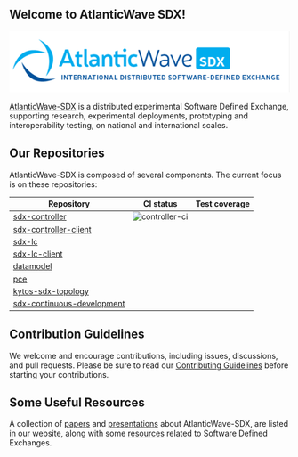 ## Welcome to AtlanticWave SDX!

![AtlanticWave-SDX logo](/images/AtlanticWave.png)

[AtlanticWave-SDX][aw-sdx] is a distributed experimental Software Defined
Exchange, supporting research, experimental deployments, prototyping
and interoperability testing, on national and international scales.

## Our Repositories

AtlanticWave-SDX is composed of several components. The current focus
is on these repositories:

| Repository                                 | CI status        | Test coverage |
|--------------------------------------------|------------------|---------------|
| [sdx-controller][controller]               | ![controller-ci] |               |
| [sdx-controller-client][controller-client] |                  |               |
| [sdx-lc][lc]                               |                  |               |
| [sdx-lc-client][lc-client]                 |                  |               |
| [datamodel][datamodel]                     |                  |               |
| [pce][pce]                                 |                  |               |
| [kytos-sdx-topology][topology]             |                  |               |
| [sdx-continuous-development][cd]           |                  |               |

## Contribution Guidelines

We welcome and encourage contributions, including issues, discussions,
and pull requests.  Please be sure to read our [Contributing
Guidelines](/profile/CONTRIBUTING.md) before starting your
contributions.

## Some Useful Resources

A collection of [papers][papers] and [presentations][presentations]
about AtlanticWave-SDX, are listed in our website, along with some
[resources][resources] related to Software Defined Exchanges.

<!-- References -->

[aw-sdx]: https://www.atlanticwave-sdx.net/ (AtlanticWave-SDX Website)
[papers]: https://www.atlanticwave-sdx.net/?page_id=267
[presentations]: https://www.atlanticwave-sdx.net/?page_id=309
[resources]: https://www.atlanticwave-sdx.net/?page_id=369

[controller]: https://github.com/atlanticwave-sdx/sdx-controller
[controller-ci]: https://github.com/atlanticwave-sdx/sdx-controller/actions/workflows/test.yml/badge.svg

<!-- [![Test](https://github.com/atlanticwave-sdx/sdx-controller/actions/workflows/test.yml/badge.svg)](https://github.com/atlanticwave-sdx/sdx-controller/actions/workflows/test.yml) -->

[controller-client]: https://github.com/atlanticwave-sdx/sdx-controller-client
[lc]: https://github.com/atlanticwave-sdx/sdx-lc
[lc-client]: https://github.com/atlanticwave-sdx/sdx-lc-client
[datamodel]: https://github.com/atlanticwave-sdx/datamodel
[pce]: https://github.com/atlanticwave-sdx/pce
[topology]: https://github.com/atlanticwave-sdx/kytos-sdx-topology
[cd]: https://github.com/atlanticwave-sdx/sdx-continuous-development

<!--

## Contacting Us

TODO: List project contacts and/or communication channels.

## Security

TODO: How to report any security issues?

-->
